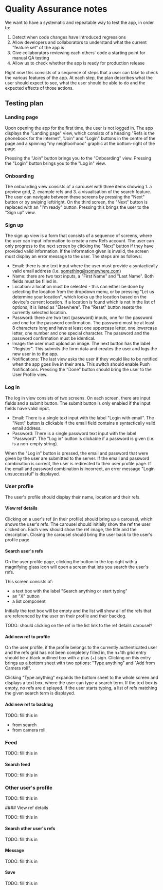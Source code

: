 # Quality Assurance notes

We want to have a systematic and repeatable way to test the app, in order to:

1. Detect when code changes have introduced regressions
2. Allow developers and collaborators to understand what the current "feature set" of the app is
3. Give collaborators reviewing each others' code a starting point for manual QA testing
4. Allow us to check whether the app is ready for production release

Right now this consists of a sequence of steps that a user can take to check the various features of the app. At each step, the plan describes what the user should expect to see, what the user should be able to do and the expected effects of those actions.

## Testing plan

### Landing page

Upon opening the app for the first time, the user is not logged in. The app displays the "Landing page" view, which consists of a heading "Refs is the phonebook for the internet", "Join" and "Login" buttons in the centre of the page and a spinning "my neighborhood" graphic at the bottom-right of the page.

Pressing the "Join" button brings you to the "Onboarding" view. Pressing the "Login" button brings you to the "Log in" view.

### Onboarding

The onboarding view consists of a carousel with three items showing 1. a preview grid, 2. example refs and 3. a visualisation of the search feature. The user can navigate between these screens by pressing the "Next" button or by swiping left/right. On the third screen, the "Next" button is replaced with an "I'm ready" button. Pressing this brings the user to the "Sign up" view.

### Sign up

The sign up view is a form that consists of a sequence of screens, where the user can input information to create a new Refs account. The user can only progress to the next screen by clicking the "Next" button if they have provided valid information. If the information given is invalid, the screen must display an error message to the user. The steps are as follows:

- Email: there is one text input where the user must provide a syntactically valid email address (i.e. something@somewhere.com)
- Name: there are two text inputs, a "First Name" and "Last Name". Both fields must be filled in.
- Location: a location must be selected - this can either be done by selecting the location from the dropdown menu, or by pressing "Let us determine your location", which looks up the location based on the device's current location. If a location is found which is not in the list of options, it is listed as "Elsewhere". The "Reset" button resets the currently selected location.
- Password: there are two text (password) inputs, one for the password and one for the password confirmation. The password must be at least 8 characters long and have at least one uppercase letter, one lowercase letter, one number and one special character. The password and the password confirmation must be identical.
- Image: the user must upload an image. The next button has the label "Register". This submits the form data and creates the user and logs the new user in to the app.
- Notifications: The last view asks the user if they would like to be notified when the app goes live in their area. This switch should enable Push Notifications. Pressing the "Done" button should bring the user to the User Profile view.

### Log in

The log in view consists of two screens. On each screen, there are input fields and a submit button. The submit button is only enabled if the input fields have valid input.

- Email: There is a single text input with the label "Login with email". The "Next" button is clickable if the email field contains a syntactically valid email address.
- Password: There is a single password text input with the label "Password". The "Log in" button is clickable if a password is given (i.e. is a non-empty string).

When the "Log in" button is pressed, the email and password that were given by the user are submitted to the server. If the email and password combination is correct, the user is redirected to their user profile page. If the email and password combination is incorrect, an error message "Login unsuccessful" is displayed.

### User profile

The user's profile should display their name, location and their refs.

#### View ref details

Clicking on a user's ref (in their profile) should bring up a carousel, which shows the user's refs. The carousel should initially show the ref the user clicked on. Each view should show the ref image, the title and the description. Closing the carousel should bring the user back to the user's profile page.

#### Search user's refs

On the user profile page, clicking the button in the top right with a magnifying glass icon will open a screen that lets you search the user's refs.

This screen consists of:

- a text box with the label "Search anything or start typing"
- an "X" button
- a list component

Initially the text box will be empty and the list will show all of the refs that are referenced by the user on their profile and their backlog.

TODO: should clicking on the ref in the list link to the ref details carousel?

#### Add new ref to profile

On the user profile, if the profile belongs to the currently authenticated user and the refs grid has not been completely filled in, the n+1th grid entry should be a black outlined box with a plus (+) sign. Clicking on this entry brings up a bottom sheet with two options: "Type anything" and "Add from Camera roll".

Clicking "Type anything" expands the bottom sheet to the whole screen and displays a text box, where the user can type a search term. If the text box is empty, no refs are displayed. If the user starts typing, a list of refs matching the given search term is displayed.

#### Add new ref to backlog

TODO: fill this in

- from search
- from camera roll

### Feed

TODO: fill this in

#### Search feed

TODO: fill this in

### Other user's profile

TODO: fill this in

#### View ref details

TODO: fill this in

#### Search other user's refs

TODO: fill this in

#### Message

TODO: fill this in

#### Save

TODO: fill this in
